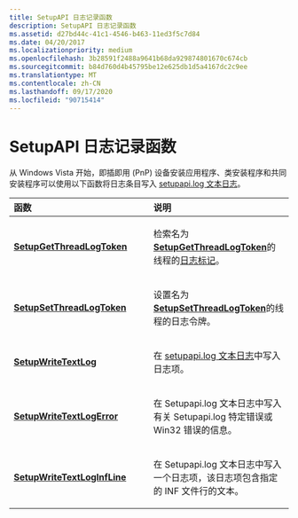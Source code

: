 ```yaml
---
title: SetupAPI 日志记录函数
description: SetupAPI 日志记录函数
ms.assetid: d27bd44c-41c1-4546-b463-11ed3f5c7d84
ms.date: 04/20/2017
ms.localizationpriority: medium
ms.openlocfilehash: 3b28591f2488a9641b68da929874801670c674cb
ms.sourcegitcommit: b84d760d4b45795be12e625db1d5a4167dc2c9ee
ms.translationtype: MT
ms.contentlocale: zh-CN
ms.lasthandoff: 09/17/2020
ms.locfileid: "90715414"
---
```

# <a name="setupapi-logging-functions"></a>SetupAPI 日志记录函数


从 Windows Vista 开始，即插即用 (PnP) 设备安装应用程序、类安装程序和共同安装程序可以使用以下函数将日志条目写入 [setupapi.log 文本日志](setupapi-text-logs.md)。

<table>
<colgroup>
<col width="50%" />
<col width="50%" />
</colgroup>
<thead>
<tr class="header">
<th align="left">函数</th>
<th align="left">说明</th>
</tr>
</thead>
<tbody>
<tr class="odd">
<td align="left"><p><a href="/windows/win32/api/setupapi/nf-setupapi-setupgetthreadlogtoken" data-raw-source="[&lt;strong&gt;SetupGetThreadLogToken&lt;/strong&gt;](/windows/win32/api/setupapi/nf-setupapi-setupgetthreadlogtoken)"><strong>SetupGetThreadLogToken</strong></a></p></td>
<td align="left"><p>检索名为<a href="/windows/win32/api/setupapi/nf-setupapi-setupgetthreadlogtoken" data-raw-source="[&lt;strong&gt;SetupGetThreadLogToken&lt;/strong&gt;](/windows/win32/api/setupapi/nf-setupapi-setupgetthreadlogtoken)"><strong>SetupGetThreadLogToken</strong></a>的线程的<a href="log-tokens.md" data-raw-source="[log token](log-tokens.md)">日志标记</a>。</p></td>
</tr>
<tr class="even">
<td align="left"><p><a href="/windows/win32/api/setupapi/nf-setupapi-setupsetthreadlogtoken" data-raw-source="[&lt;strong&gt;SetupSetThreadLogToken&lt;/strong&gt;](/windows/win32/api/setupapi/nf-setupapi-setupsetthreadlogtoken)"><strong>SetupSetThreadLogToken</strong></a></p></td>
<td align="left"><p>设置名为 <a href="/windows/win32/api/setupapi/nf-setupapi-setupsetthreadlogtoken" data-raw-source="[&lt;strong&gt;SetupSetThreadLogToken&lt;/strong&gt;](/windows/win32/api/setupapi/nf-setupapi-setupsetthreadlogtoken)"><strong>SetupSetThreadLogToken</strong></a>的线程的日志令牌。</p></td>
</tr>
<tr class="odd">
<td align="left"><p><a href="/windows/win32/api/setupapi/nf-setupapi-setupwritetextlog" data-raw-source="[&lt;strong&gt;SetupWriteTextLog&lt;/strong&gt;](/windows/win32/api/setupapi/nf-setupapi-setupwritetextlog)"><strong>SetupWriteTextLog</strong></a></p></td>
<td align="left"><p>在 <a href="setupapi-text-logs.md" data-raw-source="[SetupAPI text log](setupapi-text-logs.md)">setupapi.log 文本日志</a>中写入日志项。</p></td>
</tr>
<tr class="even">
<td align="left"><p><a href="/windows/win32/api/setupapi/nf-setupapi-setupwritetextlogerror" data-raw-source="[&lt;strong&gt;SetupWriteTextLogError&lt;/strong&gt;](/windows/win32/api/setupapi/nf-setupapi-setupwritetextlogerror)"><strong>SetupWriteTextLogError</strong></a></p></td>
<td align="left"><p>在 Setupapi.log 文本日志中写入有关 Setupapi.log 特定错误或 Win32 错误的信息。</p></td>
</tr>
<tr class="odd">
<td align="left"><p><a href="/windows/win32/api/setupapi/nf-setupapi-setupwritetextloginfline" data-raw-source="[&lt;strong&gt;SetupWriteTextLogInfLine&lt;/strong&gt;](/windows/win32/api/setupapi/nf-setupapi-setupwritetextloginfline)"><strong>SetupWriteTextLogInfLine</strong></a></p></td>
<td align="left"><p>在 Setupapi.log 文本日志中写入一个日志项，该日志项包含指定的 INF 文件行的文本。</p></td>
</tr>
</tbody>
</table>

 


